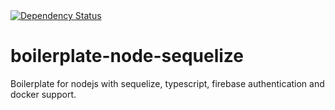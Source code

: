<a href="https://david-dm.org/maxbraynner/boilerplate-node-sequelize" target="_blank">
    <img src="https://david-dm.org/maxbraynner/boilerplate-node-sequelize.svg" alt="Dependency Status" />
</a>

# boilerplate-node-sequelize
Boilerplate for nodejs with sequelize, typescript, firebase authentication and docker support.
